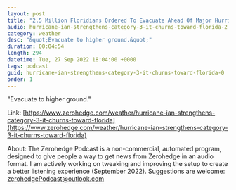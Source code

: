 ```yaml
---
layout: post
title: "2.5 Million Floridians Ordered To Evacuate Ahead Of Major Hurricane"
audio: hurricane-ian-strengthens-category-3-it-churns-toward-florida-2
category: weather
desc: "&quot;Evacuate to higher ground.&quot;"
duration: 00:04:54
length: 294
datetime: Tue, 27 Sep 2022 18:04:00 +0000
tags: podcast
guid: hurricane-ian-strengthens-category-3-it-churns-toward-florida-0
order: 1
---
```

&quot;Evacuate to higher ground.&quot;

Link: [https://www.zerohedge.com/weather/hurricane-ian-strengthens-category-3-it-churns-toward-florida](https://www.zerohedge.com/weather/hurricane-ian-strengthens-category-3-it-churns-toward-florida)

About: The Zerohedge Podcast is a non-commercial, automated program, designed to give people a way to get news from Zerohedge in an audio format.  I am actively working on tweaking and improving the setup to create a better listening experience (September 2022).  Suggestions are welcome: [zerohedgePodcast@outlook.com](mailto:zerohedgePodcast@outlook.com)